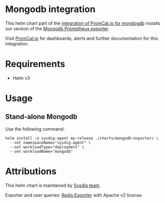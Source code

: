 # Mongodb integration
This helm chart part of the [integration of PromCat.io for mondogdb](https://promcat.io/apps/mongodb) installs our version of the [Mongodb Prometheus exporter](https://github.com/percona/mongodb_exporter).

Visit [PromCat.io](https://promcat.io/apps/mongodb) for dashboards, alerts and further documentation for this integration. 

# Requirements
* Helm v3

# Usage
## Stand-alone Mongodb
Use the following command:
```
helm install -n sysdig-agent my-release ./charts/mongodb-exporter/ \
  --set namespaceName="sysdig-agent" \
  --set workloadType="deployment" \
  --set workloadName="mongodb"
```

# Attributions
This helm chart is maintained by [Sysdig team](https://sysdig.com/).

Exporter and user queries: [Redis Exporter](https://github.com/percona/mongodb_exporter) with Apache v2 license. 